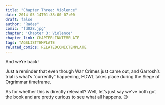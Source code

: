 ```yaml
---
title: "Chapter Three: Violence"
date: 2014-05-14T01:38:00-07:00
draft: false
author: "Rades"
comic: "fd028.jpg"
chapter: 'Chapter 3: Violence'
chapter_link: CHAPTERLINKTEMPLATE
tags: TAGSLISTTEMPLATE
related_comics: RELATEDCOMICTEMPLATE
---
```


And we’re back! 


Just a reminder that even though War Crimes just came out, and Garrosh’s trial is what’s “currently” happening, FDWL takes place during the Siege of Orgrimmar timeframe.


As for whether this is directly relevant? Well, let’s just say we’ve both got the book and are pretty curious to see what all happens.  😉

